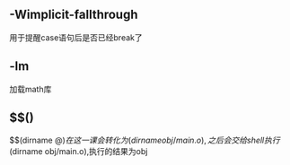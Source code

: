 ## -Wimplicit-fallthrough
用于提醒case语句后是否已经break了

## -lm
加载math库

## $$()
$$(dirname $@) 在这一课会转化为$$(dirname obj/main.o), 之后会交给shell执行$(dirname obj/main.o),执行的结果为obj

